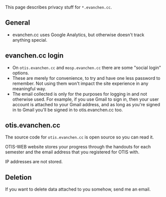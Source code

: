 This page describes privacy stuff for `*.evanchen.cc`.

## General

- evanchen.cc uses Google Analytics, but otherwise doesn't track anything special.

## evanchen.cc login

- On `otis.evanchen.cc` and `mosp.evanchen.cc` there are some "social login" options.
- These are merely for convenience, to try and have one less password to
	remember. Not using them won't impact the site experience in any meaningful way.
- The email collected is only for the purposes for logging in and not otherwise
	used. For example, if you use Gmail to sign in, then your user account is
	attached to your Gmail address, and as long as you're signed in to Gmail
	you'll be signed in to otis.evanchen.cc too.

## otis.evanchen.cc

The source code for `otis.evanchen.cc` is open source so you can read it.

OTIS-WEB website stores your progress through the handouts for each semester and
the email address that you registered for OTIS with.

IP addresses are not stored.

## Deletion

If you want to delete data attached to you somehow, send me an email.

